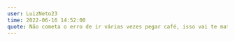 ```yaml
---
user: LuizNeto23
time: 2022-06-16 14:52:00  
quote: Não cometa o erro de ir várias vezes pegar café, isso vai te matar
---
```

